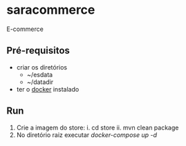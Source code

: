 # saracommerce
E-commerce

## Pré-requisitos
- criar os diretórios
  - ~/esdata
  - ~/datadir
- ter o [docker](https://www.docker.com/) instalado

## Run
1. Crie a imagem do store:
  i. cd store
  ii. mvn clean package
2. No diretório raiz executar *docker-compose up -d*
